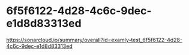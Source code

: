 # 6f5f6122-4d28-4c6c-9dec-e1d8d83313ed
https://sonarcloud.io/summary/overall?id=examly-test_6f5f6122-4d28-4c6c-9dec-e1d8d83313ed
